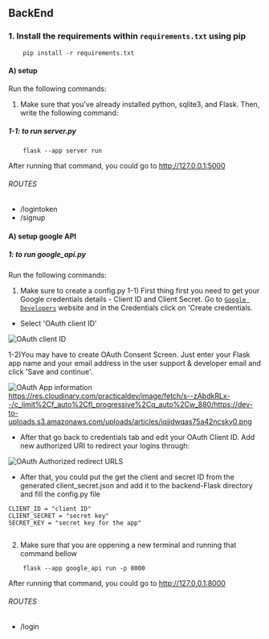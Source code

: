 ## BackEnd
### 1. Install the requirements within `requirements.txt` using pip

```
    pip install -r requirements.txt
```


#### A) setup

Run the following commands:
1) Make sure that you've already installed python, sqlite3, and Flask. Then, write the following command:

##### 1-1: to run server.py

```console
    flask --app server run
```
After running that command, you could go to http://127.0.0.1:5000
###### ROUTES 

- /logintoken
- /signup


#### A) setup google API

##### 1: to run google_api.py

Run the following commands:

1) Make sure to create a config.py 
1-1) First thing first you need to get your Google credentials details - Client ID and Client Secret. Go to [`Google Developers`](https://console.developers.google.com/apis/credentials)
 website and in the Credentials click on 'Create credentials. 
- Select 'OAuth client ID'

 ![OAuth client ID](https://res.cloudinary.com/practicaldev/image/fetch/s--z7SYnWLF--/c_limit%2Cf_auto%2Cfl_progressive%2Cq_auto%2Cw_880/https://dev-to-uploads.s3.amazonaws.com/uploads/articles/4q7u354tyh7d4go864vl.png)
 
 1-2)You may have to create OAuth Consent Screen. Just enter your Flask app name and your email address in the user support & developer email and click 'Save and continue'.
  
  ![OAuth App information](https://res.cloudinary.com/practicaldev/image/fetch/s--z7SYnWLF--/c_limit%2Cf_auto%2Cfl_progressive%2Cq_auto%2Cw_880/https://dev-to-uploads.s3.amazonaws.com/uploads/articles/4q7u354tyh7d4go864vl.png)
 https://res.cloudinary.com/practicaldev/image/fetch/s--zAbdkRLx--/c_limit%2Cf_auto%2Cfl_progressive%2Cq_auto%2Cw_880/https://dev-to-uploads.s3.amazonaws.com/uploads/articles/iqjjdwqas75a42ncsky0.png

- After that go back to credentials tab and edit your OAuth Client ID. Add new authorized URI to redirect your logins through:

![OAuth Authorized redirect URLS](https://res.cloudinary.com/practicaldev/image/fetch/s--ZqDYLqRw--/c_limit%2Cf_auto%2Cfl_progressive%2Cq_auto%2Cw_880/https://dev-to-uploads.s3.amazonaws.com/uploads/articles/y5ojqywlwqhp2ja51kb8.png)

- After that, you could put the get the client and secret ID from the generated client_secret.json and add it to the backend-Flask directory and fill the config.py file

```console
CLIENT_ID = "client ID"
CLIENT_SECRET = "secret key"
SECRET_KEY = "secret key for the app"
    
```



2) Make sure that you are oppening a new terminal and running that command bellow

```console
    flask --app google_api run -p 8000
```
After running that command, you could go to http://127.0.0.1:8000
###### ROUTES 
- /login





